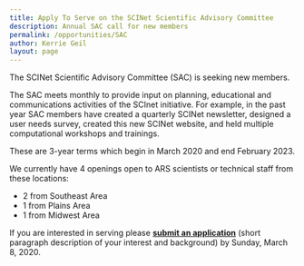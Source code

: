 ```yaml
---
title: Apply To Serve on the SCINet Scientific Advisory Committee 
description: Annual SAC call for new members
permalink: /opportunities/SAC
author: Kerrie Geil
layout: page
---
```


The SCINet Scientific Advisory Committee (SAC) is seeking new members. 

The SAC meets monthly to provide input on planning, educational and communications activities of the SCInet initiative. For example, in the past year SAC members have created a quarterly SCINet newsletter, designed a user needs survey, created this new SCINet website, and held multiple computational workshops and trainings.

These are 3-year terms which begin in March 2020 and end February 2023.

We currently have 4 openings open to ARS scientists or technical staff from these locations:
- 2 from Southeast Area
- 1 from Plains Area
- 1 from Midwest Area
 
If you are interested in serving please **[submit an application](https://www.surveymonkey.com/r/VYDQCMF)** (short paragraph description of your interest and background) by Sunday, March 8, 2020.

